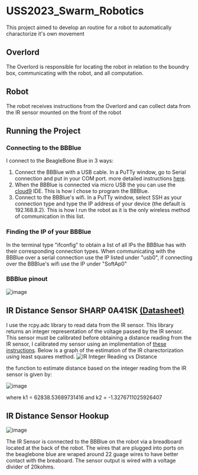 # USS2023_Swarm_Robotics
This project aimed to develop an routine for a robot to automatically charactorize it's own movement
## Overlord
The Overlord is responsible for locating the robot in relation to the boundry box, communicating with the robot, and all computation. 
## Robot
The robot receives instructions from the Overlord and can collect data from the IR sensor mounted on the front of the robot
## Running the Project
### Connecting to the BBBlue
I connect to the BeagleBone Blue in 3 ways:
1. Connect the BBBlue with a USB cable. In a PuTTy window, go to Serial connection and put in your COM port. more detailed instructions [here](https://static.packt-cdn.com/downloads/BeagleBoneRoboticProjectsSecondEdition_ColorImages.pdf).
2. When the BBBlue is connected via micro USB the you can use the [cloud9](https://beagleboard.org/support/bone101) IDE. This is how I chose to program the BBBlue.
3. Connect to the BBBlue's wifi. In a PuTTy window, select SSH as your connection type and type the IP address of your device (the default is 192.168.8.2). This is how I run the robot as it is the only wireless method of communication in this list.
### Finding the IP of your BBBlue
In the terminal type "ifconfig" to obtain a list of all IPs the BBBlue has with their corresponding connection types. When communicating with the BBBlue over a serial connection use the IP listed under "usb0", if connecting over the BBBlue's wifi use the IP under "SoftAp0"
###

### BBBlue pinout
![image](https://github.com/vannescc/USS2023_Swarm_Robotics/assets/120139813/50d27df0-8a13-4871-9a1d-82a0015406ed)
## IR Distance Sensor SHARP 0A41SK [(Datasheet)](https://www.pololu.com/file/0J713/GP2Y0A41SK0F.pdf)
I use the rcpy.adc library to read data from the IR sensor. This library returns an integer representation of the voltage passed by the IR sensor. This sensor must be calibrated before obtaining a distance reading from the IR sensor, I calibrated my sensor using an implimentation of [these instructions](https://aleksandarhaber.com/noise-reduction-and-calibration-of-distance-sensors-sharp-infrared-sensors/). Below is a graph of the estimation of the IR charectorization using least squares method.
![IR Integer Reading vs Distance](https://github.com/vannescc/USS2023_Swarm_Robotics/assets/120139813/560c7c6b-457c-45af-a7fb-a5165d806c5f)

the function to estimate distance based on the integer reading from the IR sensor is given by:

![image](https://github.com/vannescc/USS2023_Swarm_Robotics/assets/120139813/96ad3f36-62e1-458a-a11f-1682bac367e0)

where k1 = 62838.53689731416 and k2 = -1.3276711025926407

## IR Distance Sensor Hookup
![image](https://github.com/vannescc/USS2023_Swarm_Robotics/assets/120139813/5e28eb07-f63b-4058-80f8-a7f3b17571e8)

The IR Sensor is connected to the BBBlue on the robot via a breadboard located at the back of the robot. The wires that are plugged into ports on the beaglebone blue are wraped around 22 guage wires to have better contact with the breaboard. The sensor output is wired with a voltage divider of 20kohms.

